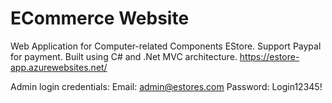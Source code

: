 # ECommerce Website 
Web Application for Computer-related Components EStore. Support Paypal for payment. Built using C# and .Net MVC architecture.
https://estore-app.azurewebsites.net/

Admin login credentials:
Email: admin@estores.com
Password: Login12345!
